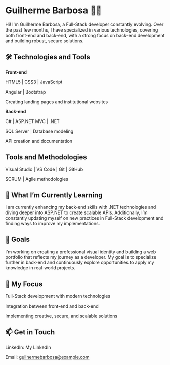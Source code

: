 # Guilherme Barbosa 👨‍💻

Hi! I'm Guilherme Barbosa, a Full-Stack developer constantly evolving. Over the past few months, I have specialized in various technologies, covering both front-end and back-end, with a strong focus on back-end development and building robust, secure solutions.

## 🛠 Technologies and Tools

**Front-end**

HTML5 | CSS3 | JavaScript

Angular | Bootstrap

Creating landing pages and institutional websites


**Back-end**

C# | ASP.NET MVC | .NET

SQL Server | Database modeling

API creation and documentation


## Tools and Methodologies

Visual Studio | VS Code | Git | GitHub

SCRUM | Agile methodologies



## 🌱 What I’m Currently Learning

I am currently enhancing my back-end skills with .NET technologies and diving deeper into ASP.NET to create scalable APIs. Additionally, I’m constantly updating myself on new practices in Full-Stack development and finding ways to improve my implementations.

## 🎯 Goals

I'm working on creating a professional visual identity and building a web portfolio that reflects my journey as a developer. My goal is to specialize further in back-end and continuously explore opportunities to apply my knowledge in real-world projects.

## 🚀 My Focus

Full-Stack development with modern technologies

Integration between front-end and back-end

Implementing creative, secure, and scalable solutions


## 📫 Get in Touch

LinkedIn: My LinkedIn

Email: guilhermebarbosa@example.com
